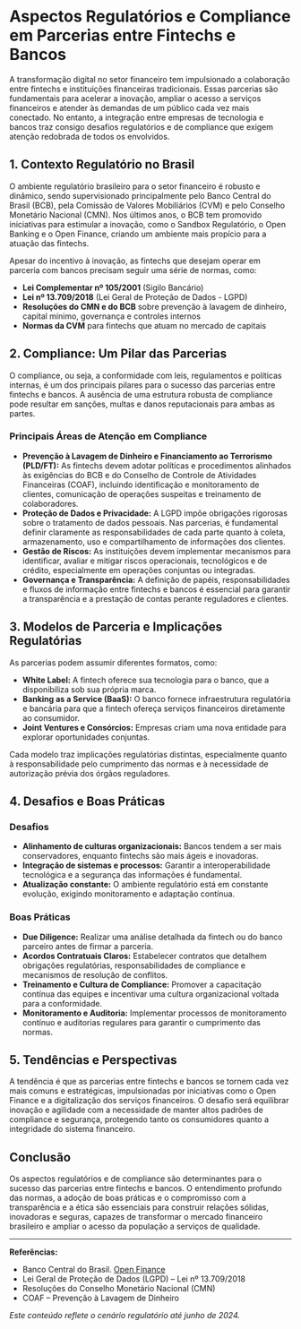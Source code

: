# Aspectos Regulatórios e Compliance em Parcerias entre Fintechs e Bancos

A transformação digital no setor financeiro tem impulsionado a colaboração entre fintechs e instituições financeiras tradicionais. Essas parcerias são fundamentais para acelerar a inovação, ampliar o acesso a serviços financeiros e atender às demandas de um público cada vez mais conectado. No entanto, a integração entre empresas de tecnologia e bancos traz consigo desafios regulatórios e de compliance que exigem atenção redobrada de todos os envolvidos.

## 1. Contexto Regulatório no Brasil

O ambiente regulatório brasileiro para o setor financeiro é robusto e dinâmico, sendo supervisionado principalmente pelo Banco Central do Brasil (BCB), pela Comissão de Valores Mobiliários (CVM) e pelo Conselho Monetário Nacional (CMN). Nos últimos anos, o BCB tem promovido iniciativas para estimular a inovação, como o Sandbox Regulatório, o Open Banking e o Open Finance, criando um ambiente mais propício para a atuação das fintechs.

Apesar do incentivo à inovação, as fintechs que desejam operar em parceria com bancos precisam seguir uma série de normas, como:

- **Lei Complementar nº 105/2001** (Sigilo Bancário)
- **Lei nº 13.709/2018** (Lei Geral de Proteção de Dados - LGPD)
- **Resoluções do CMN e do BCB** sobre prevenção à lavagem de dinheiro, capital mínimo, governança e controles internos
- **Normas da CVM** para fintechs que atuam no mercado de capitais

## 2. Compliance: Um Pilar das Parcerias

O compliance, ou seja, a conformidade com leis, regulamentos e políticas internas, é um dos principais pilares para o sucesso das parcerias entre fintechs e bancos. A ausência de uma estrutura robusta de compliance pode resultar em sanções, multas e danos reputacionais para ambas as partes.

### Principais Áreas de Atenção em Compliance

- **Prevenção à Lavagem de Dinheiro e Financiamento ao Terrorismo (PLD/FT):** As fintechs devem adotar políticas e procedimentos alinhados às exigências do BCB e do Conselho de Controle de Atividades Financeiras (COAF), incluindo identificação e monitoramento de clientes, comunicação de operações suspeitas e treinamento de colaboradores.
- **Proteção de Dados e Privacidade:** A LGPD impõe obrigações rigorosas sobre o tratamento de dados pessoais. Nas parcerias, é fundamental definir claramente as responsabilidades de cada parte quanto à coleta, armazenamento, uso e compartilhamento de informações dos clientes.
- **Gestão de Riscos:** As instituições devem implementar mecanismos para identificar, avaliar e mitigar riscos operacionais, tecnológicos e de crédito, especialmente em operações conjuntas ou integradas.
- **Governança e Transparência:** A definição de papéis, responsabilidades e fluxos de informação entre fintechs e bancos é essencial para garantir a transparência e a prestação de contas perante reguladores e clientes.

## 3. Modelos de Parceria e Implicações Regulatórias

As parcerias podem assumir diferentes formatos, como:

- **White Label:** A fintech oferece sua tecnologia para o banco, que a disponibiliza sob sua própria marca.
- **Banking as a Service (BaaS):** O banco fornece infraestrutura regulatória e bancária para que a fintech ofereça serviços financeiros diretamente ao consumidor.
- **Joint Ventures e Consórcios:** Empresas criam uma nova entidade para explorar oportunidades conjuntas.

Cada modelo traz implicações regulatórias distintas, especialmente quanto à responsabilidade pelo cumprimento das normas e à necessidade de autorização prévia dos órgãos reguladores.

## 4. Desafios e Boas Práticas

### Desafios

- **Alinhamento de culturas organizacionais:** Bancos tendem a ser mais conservadores, enquanto fintechs são mais ágeis e inovadoras.
- **Integração de sistemas e processos:** Garantir a interoperabilidade tecnológica e a segurança das informações é fundamental.
- **Atualização constante:** O ambiente regulatório está em constante evolução, exigindo monitoramento e adaptação contínua.

### Boas Práticas

- **Due Diligence:** Realizar uma análise detalhada da fintech ou do banco parceiro antes de firmar a parceria.
- **Acordos Contratuais Claros:** Estabelecer contratos que detalhem obrigações regulatórias, responsabilidades de compliance e mecanismos de resolução de conflitos.
- **Treinamento e Cultura de Compliance:** Promover a capacitação contínua das equipes e incentivar uma cultura organizacional voltada para a conformidade.
- **Monitoramento e Auditoria:** Implementar processos de monitoramento contínuo e auditorias regulares para garantir o cumprimento das normas.

## 5. Tendências e Perspectivas

A tendência é que as parcerias entre fintechs e bancos se tornem cada vez mais comuns e estratégicas, impulsionadas por iniciativas como o Open Finance e a digitalização dos serviços financeiros. O desafio será equilibrar inovação e agilidade com a necessidade de manter altos padrões de compliance e segurança, protegendo tanto os consumidores quanto a integridade do sistema financeiro.

## Conclusão

Os aspectos regulatórios e de compliance são determinantes para o sucesso das parcerias entre fintechs e bancos. O entendimento profundo das normas, a adoção de boas práticas e o compromisso com a transparência e a ética são essenciais para construir relações sólidas, inovadoras e seguras, capazes de transformar o mercado financeiro brasileiro e ampliar o acesso da população a serviços de qualidade.

---

**Referências:**
- Banco Central do Brasil. [Open Finance](https://www.bcb.gov.br/estabilidadefinanceira/openfinance)
- Lei Geral de Proteção de Dados (LGPD) – Lei nº 13.709/2018
- Resoluções do Conselho Monetário Nacional (CMN)
- COAF – Prevenção à Lavagem de Dinheiro

*Este conteúdo reflete o cenário regulatório até junho de 2024.*